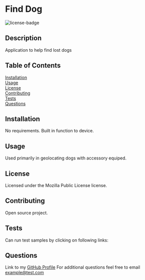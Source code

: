 # Find Dog

![license-badge](https://img.shields.io/badge/license-Mozilla%20Public%20License-green) 
  
## Description
  
Application to help find lost dogs
  
## Table of Contents
  
[Installation](#Installation)  
[Usage](#Usage)  
[License](#License)  
[Contributing](#Contributing)  
[Tests](#Tests)  
[Questions](#Questions)  
  
## Installation 
  
No requirements. Built in function to device.
  
## Usage
  
Used primarily in geolocating dogs with accessory equiped.
  
## License
  
Licensed under the Mozilla Public License license.
  
## Contributing
  
Open source project.
  
## Tests
  
Can run test samples by clicking on following links:
  
## Questions

Link to my [GitHub Profile](https://github.com/sample)
For additional questions feel free to email example@test.com
    